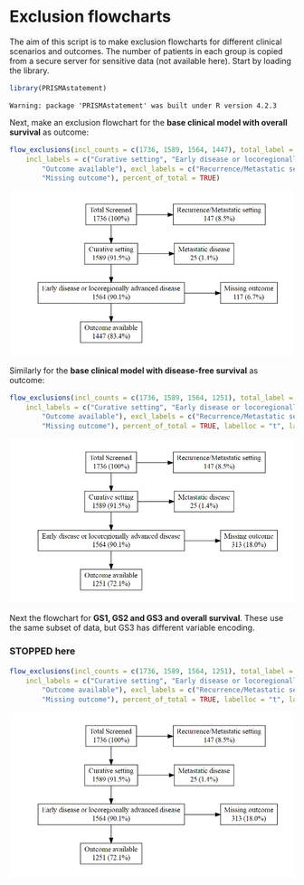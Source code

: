 Exclusion flowcharts
================

The aim of this script is to make exclusion flowcharts for different
clinical scenarios and outcomes. The number of patients in each group is
copied from a secure server for sensitive data (not available here).
Start by loading the library.

``` r
library(PRISMAstatement)
```

    Warning: package 'PRISMAstatement' was built under R version 4.2.3

Next, make an exclusion flowchart for the **base clinical model with
overall survival** as outcome:

``` r
flow_exclusions(incl_counts = c(1736, 1589, 1564, 1447), total_label = "Total Screened",
    incl_labels = c("Curative setting", "Early disease or locoregionally advanced disease",
        "Outcome available"), excl_labels = c("Recurrence/Metastatic setting", "Metastatic disease",
        "Missing outcome"), percent_of_total = TRUE)
```

![](Exclusion_flowcharts_markdown_files/figure-gfm/base%20clinical%20OS-1.png)<!-- -->

Similarly for the **base clinical model with disease-free survival** as
outcome:

``` r
flow_exclusions(incl_counts = c(1736, 1589, 1564, 1251), total_label = "Total Screened",
    incl_labels = c("Curative setting", "Early disease or locoregionally advanced disease",
        "Outcome available"), excl_labels = c("Recurrence/Metastatic setting", "Metastatic disease",
        "Missing outcome"), percent_of_total = TRUE, labelloc = "t", label = "test")
```

![](Exclusion_flowcharts_markdown_files/figure-gfm/base%20clinical%20dfs-1.png)<!-- -->

Next the flowchart for **GS1, GS2 and GS3 and overall survival**. These
use the same subset of data, but GS3 has different variable encoding.

### STOPPED here

``` r
flow_exclusions(incl_counts = c(1736, 1589, 1564, 1251), total_label = "Total Screened",
    incl_labels = c("Curative setting", "Early disease or locoregionally advanced disease",
        "Outcome available"), excl_labels = c("Recurrence/Metastatic setting", "Metastatic disease",
        "Missing outcome"), percent_of_total = TRUE, labelloc = "t", label = "test")
```

![](Exclusion_flowcharts_markdown_files/figure-gfm/GS1%20GS2%20GS3%20OS-1.png)<!-- -->
